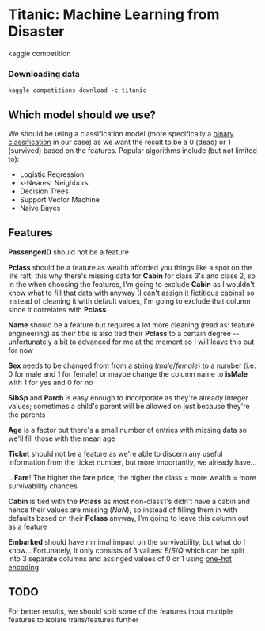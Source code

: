 # Titanic: Machine Learning from Disaster
kaggle competition

### Downloading data
`kaggle competitions download -c titanic`

## Which model should we use?
We should be using a classification model (more specifically a [binary classification](https://en.wikipedia.org/wiki/Binary_classification) in our case)  as we want the result to be a 0 (dead) or 1 (survived) based on the features.  Popular algorithms include (but not limited to):
- Logistic Regression
- k-Nearest Neighbors
- Decision Trees
- Support Vector Machine
- Naive Bayes

## Features
**PassengerID** should not be a feature

**Pclass** should be a feature as wealth afforded you things like a spot on the life raft; this why there's missing data for **Cabin** for class 3's and class 2, so in the when choosing the features, I'm going to exclude **Cabin** as I wouldn't know what to fill that data with anyway (I can't assign it fictitious cabins) so instead of cleaning it with default values, I'm going to exclude that column since it correlates with **Pclass**

**Name** should be a feature but requires a lot more cleaning (read as: feature engineering) as their title is also tied their **Pclass** to a certain degree -- unfortunately a bit to advanced for me at the moment so I will leave this out for now

**Sex** needs to be changed from from a string (*male*/*female*) to a number (i.e. 0 for male and 1 for female) or maybe change the column name to **isMale** with 1 for yes and 0 for no

**SibSp** and **Parch** is easy enough to incorporate as they're already integer values; sometimes a child's parent will be allowed on just because they're the parents

**Age** is a factor but there's a small number of entries with missing data so we'll fill those with the mean age

**Ticket** should not be a feature as we're able to discern any useful information from the ticket number, but more importantly, we already have...

...**Fare**!  The higher the fare price, the higher the class = more wealth = more survivability chances

**Cabin** is tied with the **Pclass** as most non-class1's didn't have a cabin and hence their values are missing (*NaN*), so instead of filling them in with defaults based on their **Pclass** anyway, I'm going to leave this column out as a feature

**Embarked** should have minimal impact on the survivability, but what do I know... Fortunately, it only consists of 3 values: *E*/*S*/*Q* which can be split into 3 separate columns and assinged values of 0 or 1 using [one-hot encoding](https://stackabuse.com/one-hot-encoding-in-python-with-pandas-and-scikit-learn/)

## TODO
For better results, we should split some of the features input multiple features to isolate traits/features further
